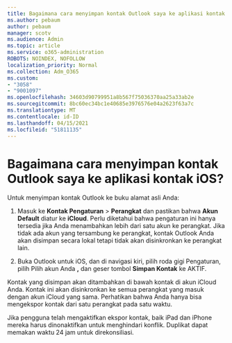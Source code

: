 ```yaml
---
title: Bagaimana cara menyimpan kontak Outlook saya ke aplikasi kontak iOS?
ms.author: pebaum
author: pebaum
manager: scotv
ms.audience: Admin
ms.topic: article
ms.service: o365-administration
ROBOTS: NOINDEX, NOFOLLOW
localization_priority: Normal
ms.collection: Adm_O365
ms.custom:
- "3058"
- "9001097"
ms.openlocfilehash: 34603d90799951a8b567f75036370aa25a33ab2e
ms.sourcegitcommit: 8bc60ec34bc1e40685e3976576e04a2623f63a7c
ms.translationtype: MT
ms.contentlocale: id-ID
ms.lasthandoff: 04/15/2021
ms.locfileid: "51811135"
---
```

# <a name="how-do-i-save-my-outlook-contacts-to-my-ios-contacts-app"></a>Bagaimana cara menyimpan kontak Outlook saya ke aplikasi kontak iOS?

Untuk menyimpan kontak Outlook ke buku alamat asli Anda:
 
1. Masuk ke **Kontak Pengaturan**  >  **Perangkat** dan pastikan bahwa **Akun Default** diatur ke **iCloud**. Perlu diketahui bahwa pengaturan ini hanya tersedia jika Anda menambahkan lebih dari satu akun ke perangkat. Jika tidak ada akun yang tersambung ke perangkat, kontak Outlook Anda akan disimpan secara lokal tetapi tidak akan disinkronkan ke perangkat lain.
 
2. Buka Outlook untuk iOS, dan di navigasi kiri, pilih roda gigi Pengaturan, pilih Pilih akun Anda **,** dan geser tombol **Simpan Kontak** ke AKTIF.
 
Kontak yang disimpan akan ditambahkan di bawah kontak di akun iCloud Anda. Kontak ini akan disinkronkan ke semua perangkat yang masuk dengan akun iCloud yang sama. Perhatikan bahwa Anda hanya bisa mengekspor kontak dari satu perangkat pada satu waktu.
 
Jika pengguna telah mengaktifkan ekspor kontak, baik iPad dan iPhone mereka harus dinonaktifkan untuk menghindari konflik. Duplikat dapat memakan waktu 24 jam untuk direkonsiliasi.